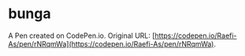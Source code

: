 # bunga

A Pen created on CodePen.io. Original URL: [https://codepen.io/Raefi-As/pen/rNRqmWa](https://codepen.io/Raefi-As/pen/rNRqmWa).

